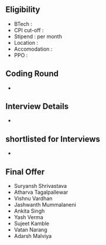 ## Eligibility
- BTech : 
- CPI cut-off : 
- Stipend :  per month
- Location : 
- Accomodation : 
- PPO : 

## Coding Round
- 

## Interview Details
- 

## shortlisted for Interviews
- 

## Final Offer
- Suryansh Shrivastava
- Atharva Tagalpallewar
- Vishnu Vardhan
- Jashwanth Mummalaneni
- Ankita Singh
- Yash Verma
- Sujeet Kamble
- Vatan Narang
- Adarsh Malviya